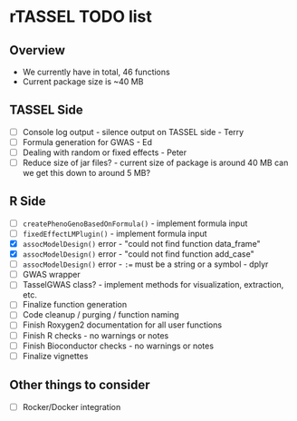 # rTASSEL TODO list

## Overview
* We currently have in total, 46 functions
* Current package size is ~40 MB

## TASSEL Side
- [ ] Console log output - silence output on TASSEL side - Terry
- [ ] Formula generation for GWAS - Ed 
- [ ] Dealing with random or fixed effects - Peter
- [ ] Reduce size of jar files? - current size of package is around 40 MB
      can we get this down to around 5 MB?

## R Side
- [ ] `createPhenoGenoBasedOnFormula()` - implement formula input
- [ ] `fixedEffectLMPlugin()` - implement formula input
- [x] `assocModelDesign()` error - "could not find function data_frame"
- [x] `assocModelDesign()` error - "could not find function add_case"
- [ ] `assocModelDesign()` error - `:=` must be a string or a symbol - dplyr
- [ ] GWAS wrapper
- [ ] TasselGWAS class? - implement methods for visualization, extraction, etc.
- [ ] Finalize function generation
- [ ] Code cleanup / purging / function naming
- [ ] Finish Roxygen2 documentation for all user functions
- [ ] Finish R checks - no warnings or notes
- [ ] Finish Bioconductor checks - no warnings or notes
- [ ] Finalize vignettes

## Other things to consider
- [ ] Rocker/Docker integration
